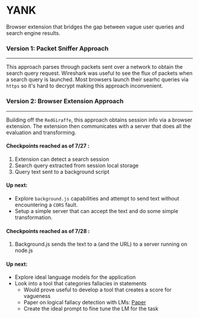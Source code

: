 # YANK

Browser extension that bridges the gap between vague user queries and search engine results.

### Version 1: Packet Sniffer Approach
___
This approach parses through packets sent over a network to obtain the search query request. 
Wireshark was useful to see the flux of packets when a search query is launched.
Most browsers launch their searhc queries via `https` so it's hard to decrypt making this approach inconvenient.
<br>

### Version 2: Browser Extension Approach
___
Building off the `RedGiraffe`, this approach obtains session info via a browser extension. The extension then communicates with a server that does all the evaluation and transforming.

#### Checkpoints reached as of 7/27 :
1) Extension can detect a search session
2) Search query extracted from session local storage
3) Query text sent to a background script

#### Up next:
- Explore `background.js` capabilities and attempt to send text without encountering a `CORS` fault.
- Setup a simple server that can accept the text and do some simple transformation.

#### Checkpoints reached as of 7/28 :
1) Background.js sends the text to a (and the URL) to a server running on node.js

#### Up next:
- Explore ideal language models for the application
- Look into a tool that categories fallacies in statements
  - Would prove useful to develop a tool that creates a score for vagueness
  - Paper on logical fallacy detection with LMs: [Paper](https://arxiv.org/html/2503.23363v1#S4)
  - Create the ideal prompt to fine tune the LM for the task

